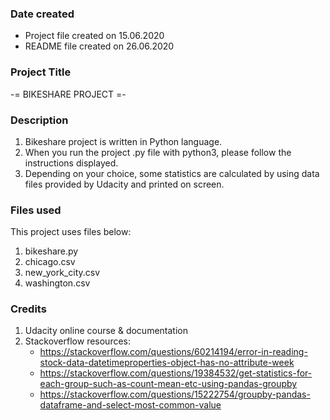 ### Date created
- Project file created on 15.06.2020
- README file created on 26.06.2020

### Project Title
-= BIKESHARE PROJECT =-

### Description
1. Bikeshare project is written in Python language. 
2. When you run the project .py file with python3, please follow the instructions displayed. 
3. Depending on your choice, some statistics are calculated by using data files provided by Udacity and printed on screen.

### Files used
This project uses files below:  
1. bikeshare.py
2. chicago.csv
3. new_york_city.csv
4. washington.csv

### Credits
1. Udacity online course & documentation
2. Stackoverflow resources:
    - https://stackoverflow.com/questions/60214194/error-in-reading-stock-data-datetimeproperties-object-has-no-attribute-week
    - https://stackoverflow.com/questions/19384532/get-statistics-for-each-group-such-as-count-mean-etc-using-pandas-groupby
    - https://stackoverflow.com/questions/15222754/groupby-pandas-dataframe-and-select-most-common-value
